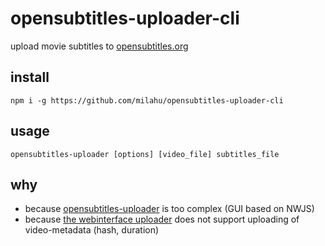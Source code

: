 # opensubtitles-uploader-cli

upload movie subtitles to [opensubtitles.org](https://www.opensubtitles.org/)

## install

```
npm i -g https://github.com/milahu/opensubtitles-uploader-cli
```

## usage

```
opensubtitles-uploader [options] [video_file] subtitles_file
```

## why

- because [opensubtitles-uploader](https://github.com/vankasteelj/opensubtitles-uploader) is too complex (GUI based on NWJS)
- because [the webinterface uploader](https://www.opensubtitles.org/en/upload) does not support uploading of video-metadata (hash, duration)
